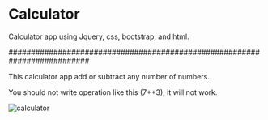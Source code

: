 # Calculator
Calculator app using Jquery, css, bootstrap, and html.

##########################################################################

This calculator app add or subtract any number of numbers.

You should not write operation like this (7++3), it will not work.

![calculator](https://github.com/user-attachments/assets/f5fde1b9-e0a2-4fea-803c-0854810f99ce)
